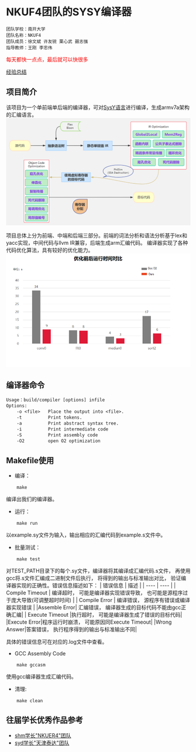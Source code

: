 # NKUF4团队的SYSY编译器

```
团队学校：南开大学
团队名称：NKUF4
团队成员：徐文斌 许友锐 栗心武 聂志强
指导教师：王刚 李忠伟
```

<font color="red">每天都快一点点，最后就可以快很多</font>

[经验总结](https://xwblog.xyz/2023/08/04/%E6%AF%95%E6%98%87%E6%9D%AF%E6%AF%94%E8%B5%9B%E5%BF%83%E5%BE%97/#more)

## 项目简介

该项目为一个单前端单后端的编译器，可对[SysY语言](https://gitlab.eduxiji.net/nscscc/compiler2023/-/blob/master/SysY2022%E8%AF%AD%E8%A8%80%E5%AE%9A%E4%B9%89-V1.pdf)进行编译，生成armv7a架构的汇编语言。
![项目架构](https://raw.githubusercontent.com/yuwensq/imgBase/master/202308222049865.jpg)

项目总体上分为前端、中端和后端三部分。前端的词法分析和语法分析基于lex和yacc实现，中间代码与llvm IR兼容，后端生成arm汇编代码。
编译器实现了各种代码优化算法，具有较好的优化能力。
![](https://raw.githubusercontent.com/yuwensq/imgBase/master/202308222050780.jpg)

## 编译器命令
```
Usage：build/compiler [options] infile
Options:
    -o <file>   Place the output into <file>.
    -t          Print tokens.
    -a          Print abstract syntax tree.
    -i          Print intermediate code
    -S          Print assembly code
    -O2         open O2 optimization
```

## Makefile使用

* 编译：

```
    make
```
编译出我们的编译器。

* 运行：
```
    make run
```
以example.sy文件为输入，输出相应的汇编代码到example.s文件中。

* 批量测试：
```
    make test
```
对TEST_PATH目录下的每个.sy文件，编译器将其编译成汇编代码.s文件， 再使用gcc将.s文件汇编成二进制文件后执行， 将得到的输出与标准输出对比， 验证编译器实现的正确性。错误信息描述如下：
|  错误信息   | 描述  |
|  ----  | ----  |
| Compile Timeout  | 编译超时， 可能是编译器实现错误导致， 也可能是源程序过于庞大导致(可调整超时时间) |
| Compile Error  | 编译错误， 源程序有错误或编译器实现错误 |
|Assemble Error| 汇编错误， 编译器生成的目标代码不能由gcc正确汇编|
| Execute Timeout  |执行超时， 可能是编译器生成了错误的目标代码|
|Execute Error|程序运行时崩溃， 可能原因同Execute Timeout|
|Wrong Answer|答案错误， 执行程序得到的输出与标准输出不同|

具体的错误信息可在对应的.log文件中查看。

* GCC Assembly Code
```
    make gccasm
```
使用gcc编译器生成汇编代码。

* 清理:
```
    make clean
```

## 往届学长优秀作品参考
- [shm学长"NKUER4"团队](https://github.com/shm0214/2022_compile)
- [syd学长"天津泰达"团队](https://github.com/Emanual20/CSC2021-NKU-TEDA)